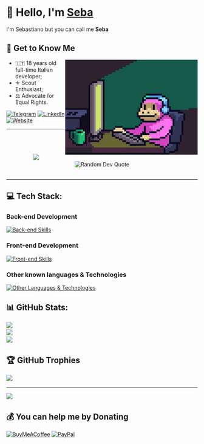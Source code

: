 # 👋 Hello, I'm [Seba](https://racca.me/)
I'm Sebastiano but you can call me **Seba**

## 🎉 Get to Know Me
<img align="right" src="assets/mokey.gif" width="349"/>


* 🇮🇹 18 years old full-time Italian developer;
* ⚜️ Scout Enthusiast;
* ⚖️ Advocate for Equal Rights.

[![Telegram](https://img.shields.io/badge/Telegram-blue.svg?logo=Telegram&logoColor=white)](https://t.me/SebaDev) 
[![LinkedIn](https://img.shields.io/badge/LinkedIn-%230077B5.svg?logo=linkedin&logoColor=white)](https://linkedin.com/in/sebastiano-racca) 
[![Website](https://img.shields.io/badge/🌐%20Website-8A2BE2?color=e83333)](https://racca.me)

<hr>
<br>

<div align="center">
<br>
<br>
<img src="https://visitcount.itsvg.in/api?id=SebaOfficial" width=0>
<br>
<img src="https://quotes-github-readme.vercel.app/api?type=horizontal&theme=radical" alt="Random Dev Quote">
</div>
<br/>

<hr/>

## 💻 Tech Stack:

### Back-end Development
[![Back-end Skills](https://skillicons.dev/icons?i=php,nodejs,mysql,mongodb&perline=2)](https://racca.me/contacts)

### Front-end Development
[![Front-end Skills](https://skillicons.dev/icons?i=html,css,js,ts,vue,svelte&perline=3)](https://racca.me/contacts)

### Other known languages & Technologies
[![Other Languages & Technologies](https://skillicons.dev/icons?i=c,python,java,markdown,nginx,bash,docker,git,github&perline=3)](https://racca.me/contacts)


## 📊 GitHub Stats:
[![](https://github-readme-stats.vercel.app/api?username=SebaOfficial&theme=dark&hide_border=false&include_all_commits=false&count_private=false)](https://racca.me)<br/>
[![](https://github-readme-streak-stats.herokuapp.com/?user=SebaOfficial)](https://racca.me)<br/>
[![](https://github-readme-stats.vercel.app/api/top-langs/?username=SebaOfficial&theme=dark&hide_border=false&include_all_commits=false&count_private=false&layout=compact)](https://racca.me)

## 🏆 GitHub Trophies
[![](https://github-profile-trophy.vercel.app/?username=SebaOfficial&theme=onedark&no-frame=true&no-bg=true&margin-w=4)](https://racca.me)

---
[![](https://visitcount.itsvg.in/api?id=SebaOfficial&icon=2&color=1)](https://racca.me)

## 💰 You can help me by Donating
[![BuyMeACoffee](https://img.shields.io/badge/Buy%20Me%20a%20Coffee-ffdd00?style=for-the-badge&logo=buy-me-a-coffee&logoColor=black)](https://buymeacoffee.com/SebaDev) [![PayPal](https://img.shields.io/badge/PayPal-00457C?style=for-the-badge&logo=paypal&logoColor=white)](https://paypal.me/SebastianoRacca)
